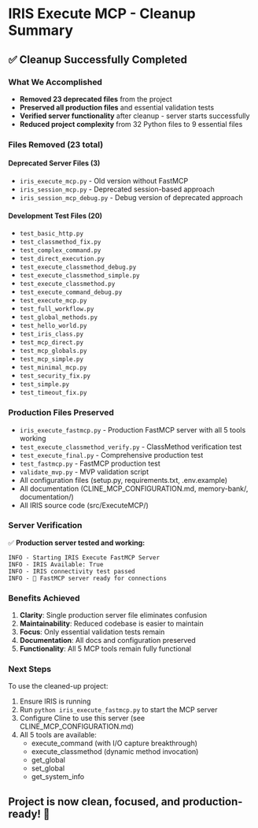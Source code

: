 # IRIS Execute MCP - Cleanup Summary

## ✅ Cleanup Successfully Completed

### What We Accomplished
- **Removed 23 deprecated files** from the project
- **Preserved all production files** and essential validation tests
- **Verified server functionality** after cleanup - server starts successfully
- **Reduced project complexity** from 32 Python files to 9 essential files

### Files Removed (23 total)

#### Deprecated Server Files (3)
- `iris_execute_mcp.py` - Old version without FastMCP
- `iris_session_mcp.py` - Deprecated session-based approach
- `iris_session_mcp_debug.py` - Debug version of deprecated approach

#### Development Test Files (20)
- `test_basic_http.py`
- `test_classmethod_fix.py`
- `test_complex_command.py`
- `test_direct_execution.py`
- `test_execute_classmethod_debug.py`
- `test_execute_classmethod_simple.py`
- `test_execute_classmethod.py`
- `test_execute_command_debug.py`
- `test_execute_mcp.py`
- `test_full_workflow.py`
- `test_global_methods.py`
- `test_hello_world.py`
- `test_iris_class.py`
- `test_mcp_direct.py`
- `test_mcp_globals.py`
- `test_mcp_simple.py`
- `test_minimal_mcp.py`
- `test_security_fix.py`
- `test_simple.py`
- `test_timeout_fix.py`

### Production Files Preserved
- `iris_execute_fastmcp.py` - Production FastMCP server with all 5 tools working
- `test_execute_classmethod_verify.py` - ClassMethod verification test
- `test_execute_final.py` - Comprehensive production test
- `test_fastmcp.py` - FastMCP production test
- `validate_mvp.py` - MVP validation script
- All configuration files (setup.py, requirements.txt, .env.example)
- All documentation (CLINE_MCP_CONFIGURATION.md, memory-bank/, documentation/)
- All IRIS source code (src/ExecuteMCP/)

### Server Verification
✅ **Production server tested and working:**
```
INFO - Starting IRIS Execute FastMCP Server
INFO - IRIS Available: True
INFO - IRIS connectivity test passed
INFO - 🚀 FastMCP server ready for connections
```

### Benefits Achieved
1. **Clarity**: Single production server file eliminates confusion
2. **Maintainability**: Reduced codebase is easier to maintain
3. **Focus**: Only essential validation tests remain
4. **Documentation**: All docs and configuration preserved
5. **Functionality**: All 5 MCP tools remain fully functional

### Next Steps
To use the cleaned-up project:
1. Ensure IRIS is running
2. Run `python iris_execute_fastmcp.py` to start the MCP server
3. Configure Cline to use this server (see CLINE_MCP_CONFIGURATION.md)
4. All 5 tools are available:
   - execute_command (with I/O capture breakthrough)
   - execute_classmethod (dynamic method invocation)
   - get_global
   - set_global
   - get_system_info

## Project is now clean, focused, and production-ready! 🎉
